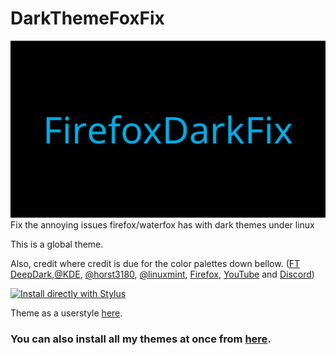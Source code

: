 # DarkThemeFoxFix

![alt tag](./Images/FirefoxFix.png)
Fix the annoying issues firefox/waterfox has with dark themes under linux

This is a global theme.

Also, credit where credit is due for the color palettes down bellow. ([FT DeepDark](https://addons.mozilla.org/en-US/firefox/addon/ft-deepdark/?src=search),[@KDE](https://github.com/KDE), [@horst3180](https://github.com/horst3180), [@linuxmint](https://github.com/linuxmint), [Firefox](https://www.mozilla.org/en-US/firefox/new/), [YouTube](https://www.youtube.com/) and [Discord](https://discordapp.com/))

[![Install directly with Stylus](https://img.shields.io/badge/Install%20directly%20with-Stylus-285959.svg)](https://github.com/RaitaroH/DarkThemeFoxFix/raw/master/DarkThemeFoxFix.user.css)

Theme as a userstyle [here](https://openusercss.org/theme/5a983fc070bc4a0b00903b2c).

### **You can also install all my themes at once from [here](https://gitlab.com/RaitaroH/Import-All-Deepdark).**
